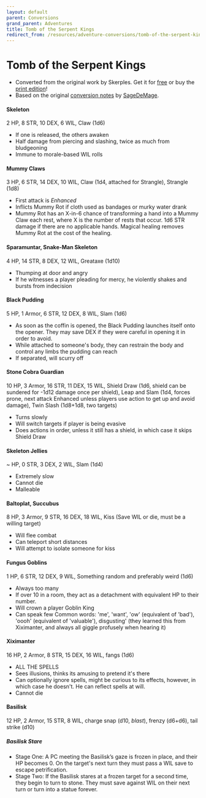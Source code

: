 ```yaml
---
layout: default
parent: Conversions
grand_parent: Adventures
title: Tomb of the Serpent Kings
redirect_from: /resources/adventure-conversions/tomb-of-the-serpent-kings/
---
```


# Tomb of the Serpent Kings

- Converted from the original work by Skerples. Get it for [free](https://coinsandscrolls.blogspot.com/2017/06/osr-tomb-of-serpent-kings-megapost.html) or buy the [print edition](https://www.drivethrurpg.com/product/252934/Tomb-of-the-Serpent-Kings--Deluxe-Print-Edition)!   
- Based on the original [conversion notes](https://docs.google.com/document/d/16d1F-V0i1GrcYu0Ug2UfPC1Uy7FVbYef7sp1CqWTGLA) by [SageDeMage](https://sagedamage.itch.io/).

####  Skeleton
2 HP, 8 STR, 10 DEX, 6 WIL, Claw (1d6)  
- If one is released, the others awaken
- Half damage from piercing and slashing, twice as much from bludgeoning
- Immune to morale-based WIL rolls

####  Mummy Claws
3 HP, 6 STR, 14 DEX, 10 WIL, Claw (1d4, attached for Strangle), Strangle (1d8)
- First attack is _Enhanced_
- Inflicts Mummy Rot if cloth used as bandages or murky water drank
- Mummy Rot has an X-in-6 chance of transforming a hand into a Mummy Claw each rest, where X is the number of rests that occur. 1d6 STR damage if there are no applicable hands. Magical healing removes Mummy Rot at the cost of the healing.

####  Sparamuntar, Snake-Man Skeleton
4 HP, 14 STR, 8 DEX, 12 WIL, Greataxe (1d10)
- Thumping at door and angry
- If he witnesses a player pleading for mercy, he violently shakes and bursts from indecision

####  Black Pudding
5 HP, 1 Armor, 6 STR, 12 DEX, 8 WIL, Slam (1d6)
- As soon as the coffin is opened, the Black Pudding launches itself onto the opener. They may save DEX if they were careful in opening it in order to avoid.
- While attached to someone's body, they can restrain the body and control any limbs the pudding can reach
- If separated, will scurry off

####  Stone Cobra Guardian
10 HP, 3 Armor, 16 STR, 11 DEX, 15 WIL, Shield Draw (1d6, shield can be sundered for -1d12 damage once per shield), Leap and Slam (1d4, forces prone, next attack Enhanced unless players use action to get up and avoid damage), Twin Slash (1d8+1d8, two targets)
- Turns slowly
- Will switch targets if player is being evasive
- Does actions in order, unless it still has a shield, in which case it skips Shield Draw

####  Skeleton Jellies
~ HP, 0 STR, 3 DEX, 2 WIL, Slam (1d4)
- Extremely slow
- Cannot die
- Malleable

####  Baltoplat, Succubus
8 HP, 3 Armor, 9 STR, 16 DEX, 18 WIL, Kiss (Save WIL or die, must be a willing target)
- Will flee combat
- Can teleport short distances
- Will attempt to isolate someone for kiss

####  Fungus Goblins
1 HP, 6 STR, 12 DEX, 9 WIL, Something random and preferably weird (1d6)
- Always too many
- If over 10 in a room, they act as a detachment with equivalent HP to their number.
- Will crown a player Goblin King
- Can speak few Common words: 'me', 'want', 'ow' (equivalent of 'bad'), 'oooh' (equivalent of 'valuable'), disgusting' (they learned this from Xiximanter, and always all giggle profusely when hearing it)

####  Xiximanter
16 HP, 2 Armor, 8 STR, 15 DEX, 16 WIL, fangs (1d6)
- ALL THE SPELLS
- Sees illusions, thinks its amusing to pretend it's there
- Can optionally ignore spells, might be curious to its effects, however, in which case he doesn't. He can reflect spells at will.
- Cannot die

#### Basilisk

12 HP, 2 Armor, 15 STR, 8 WIL, charge snap (d10, _blast_), frenzy (d6+d6), tail strike (d10)  

##### Basilisk Stare
- Stage One: A PC meeting the Basilisk’s gaze is frozen in place, and their HP becomes 0. On the target's next turn they must pass a WIL save to escape petrification. 
- Stage Two: If the Basilisk stares at a frozen target for a second time, they begin to turn to stone. They must save against WIL on their next turn or turn into a statue forever.
